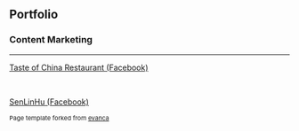 ## Portfolio

### Content Marketing

---

<a href="./pdf/toc_facebook_content.pdf">Taste of China Restaurant (Facebook)</a>

<br>

<a href="./pdf/slh_facebook_content.pdf">SenLinHu (Facebook)</a>

<p style="font-size:11px">Page template forked from <a href="https://github.com/evanca/quick-portfolio">evanca</a></p>
<!-- Remove above link if you don't want to attibute -->
